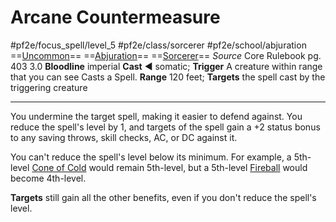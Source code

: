 # Arcane Countermeasure
#pf2e/focus_spell/level_5 #pf2e/class/sorcerer #pf2e/school/abjuration 
==[Uncommon](../../../../../TTRPGShare-Pathfinder-2E-Vault/rules/traits/uncommon.md)== ==[Abjuration](../../../../../TTRPGShare-Pathfinder-2E-Vault/rules/traits/abjuration.md)== ==[Sorcerer](../../../../../TTRPGShare-Pathfinder-2E-Vault/rules/traits/sorcerer.md)==
*Source* Core Rulebook pg. 403 3.0
**Bloodline** imperial
**Cast** ◄ somatic; **Trigger** A creature within range that you can see Casts a Spell.
**Range** 120 feet; **Targets** the spell cast by the triggering creature

---
You undermine the target spell, making it easier to defend against. You reduce the spell's level by 1, and targets of the spell gain a +2 status bonus to any saving throws, skill checks, AC, or DC against it.

You can't reduce the spell's level below its minimum. For example, a 5th-level [Cone of Cold](../../Arcane_Tradition/Level%205/Cone%20of%20Cold.md) would remain 5th-level, but a 5th-level [Fireball](../../Arcane_Tradition/Level%203/Fireball.md) would become 4th-level.

**Targets** still gain all the other benefits, even if you don't reduce the spell's level.